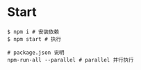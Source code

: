 # Start
```shell
$ npm i # 安装依赖
$ npm start # 执行
```
```
# package.json 说明
npm-run-all --parallel # parallel 并行执行
```